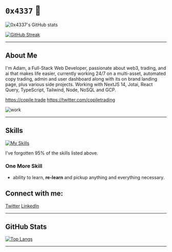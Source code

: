 # `0x4337` 👋

![0x4337's GitHub stats](https://github-readme-stats.vercel.app/api?username=0x4337&show_icons=true&theme=radical)

[![GitHub Streak](https://streak-stats.demolab.com?user=0x4337&theme=react&hide_border=true)](https://git.io/streak-stats)

---

## About Me

I'm Adam, a Full-Stack Web Developer, passionate about web3, trading, and ai that makes life easier, currently working 24/7 on a multi-asset, automated copy trading, admin and user dashboard along with its on brand landing page, plus various side projects. Working with NextJS 14, Jotai, React Query, TypeScript, Tailwind, Node, NoSQL and GCP.

https://copile.trade
https://twitter.com/copiletrading


![work](https://i.imgur.com/iDSmtxL.png)

---

## Skills

[![My Skills](https://skillicons.dev/icons?i=html,css,js,react,tailwind,sass,nextjs,express,nodejs,ts,mysql,mongodb,aws,gcp,docker,postman,vercel,discord,firebase,stackoverflow)](https://skillicons.dev)


I've forgotten 95% of the skills listed above. 

### One More Skill
- ability to learn, __re-learn__ and pickup anything and everything necessary.


## Connect with me:

[Twitter](https://twitter.com/VantriaDAO)
[LinkedIn](https://linkedin.com/in/adamgedge)

---

## GitHub Stats

[![Top Langs](https://github-readme-stats-taupe-delta.vercel.app/api/top-langs/?username=0x4337&layout=compact)](https://github.com/0x4337/github-readme-stats)

---
